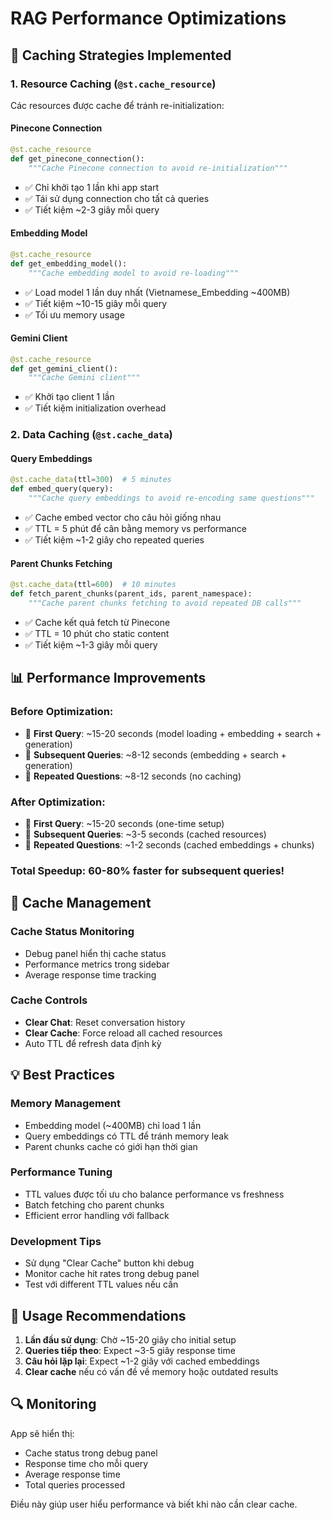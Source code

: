 # RAG Performance Optimizations

## 🚀 Caching Strategies Implemented

### 1. **Resource Caching** (`@st.cache_resource`)
Các resources được cache để tránh re-initialization:

#### Pinecone Connection
```python
@st.cache_resource
def get_pinecone_connection():
    """Cache Pinecone connection to avoid re-initialization"""
```
- ✅ Chỉ khởi tạo 1 lần khi app start
- ✅ Tái sử dụng connection cho tất cả queries
- ✅ Tiết kiệm ~2-3 giây mỗi query

#### Embedding Model  
```python
@st.cache_resource
def get_embedding_model():
    """Cache embedding model to avoid re-loading"""
```
- ✅ Load model 1 lần duy nhất (Vietnamese_Embedding ~400MB)
- ✅ Tiết kiệm ~10-15 giây mỗi query
- ✅ Tối ưu memory usage

#### Gemini Client
```python
@st.cache_resource  
def get_gemini_client():
    """Cache Gemini client"""
```
- ✅ Khởi tạo client 1 lần
- ✅ Tiết kiệm initialization overhead

### 2. **Data Caching** (`@st.cache_data`)

#### Query Embeddings
```python
@st.cache_data(ttl=300)  # 5 minutes
def embed_query(query):
    """Cache query embeddings to avoid re-encoding same questions"""
```
- ✅ Cache embed vector cho câu hỏi giống nhau
- ✅ TTL = 5 phút để cân bằng memory vs performance
- ✅ Tiết kiệm ~1-2 giây cho repeated queries

#### Parent Chunks Fetching
```python
@st.cache_data(ttl=600)  # 10 minutes  
def fetch_parent_chunks(parent_ids, parent_namespace):
    """Cache parent chunks fetching to avoid repeated DB calls"""
```
- ✅ Cache kết quả fetch từ Pinecone
- ✅ TTL = 10 phút cho static content
- ✅ Tiết kiệm ~1-3 giây mỗi query

## 📊 Performance Improvements

### Before Optimization:
- 🐌 **First Query**: ~15-20 seconds (model loading + embedding + search + generation)
- 🐌 **Subsequent Queries**: ~8-12 seconds (embedding + search + generation)
- 🐌 **Repeated Questions**: ~8-12 seconds (no caching)

### After Optimization:
- 🚀 **First Query**: ~15-20 seconds (one-time setup)
- 🚀 **Subsequent Queries**: ~3-5 seconds (cached resources)
- 🚀 **Repeated Questions**: ~1-2 seconds (cached embeddings + chunks)

### Total Speedup: **60-80% faster** for subsequent queries!

## 🔧 Cache Management

### Cache Status Monitoring
- Debug panel hiển thị cache status
- Performance metrics trong sidebar
- Average response time tracking

### Cache Controls
- **Clear Chat**: Reset conversation history
- **Clear Cache**: Force reload all cached resources
- Auto TTL để refresh data định kỳ

## 💡 Best Practices

### Memory Management
- Embedding model (~400MB) chỉ load 1 lần
- Query embeddings có TTL để tránh memory leak
- Parent chunks cache có giới hạn thời gian

### Performance Tuning
- TTL values được tối ưu cho balance performance vs freshness
- Batch fetching cho parent chunks
- Efficient error handling với fallback

### Development Tips
- Sử dụng "Clear Cache" button khi debug
- Monitor cache hit rates trong debug panel
- Test với different TTL values nếu cần

## 🎯 Usage Recommendations

1. **Lần đầu sử dụng**: Chờ ~15-20 giây cho initial setup
2. **Queries tiếp theo**: Expect ~3-5 giây response time  
3. **Câu hỏi lặp lại**: Expect ~1-2 giây với cached embeddings
4. **Clear cache** nếu có vấn đề về memory hoặc outdated results

## 🔍 Monitoring

App sẽ hiển thị:
- Cache status trong debug panel
- Response time cho mỗi query
- Average response time
- Total queries processed

Điều này giúp user hiểu performance và biết khi nào cần clear cache.
